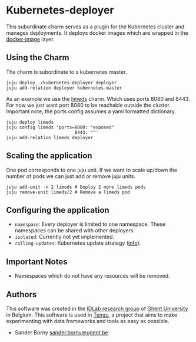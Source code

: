# Kubernetes-deployer
This subordinate charm serves as a plugin for the Kubernetes cluster and manages deployments. It deploys docker images which are wrapped in the [docker-image](https://github.com/tengu-team/layer-docker-image) layer.

## Using the Charm
The charm is subordinate to a kubernetes master.
```
juju deploy ./kubernetes-deployer deployer
juju add-relation deployer kubernetes-master
```
As an example we use the [limeds](https://github.com/tengu-team/layer-limeds) charm. Which uses ports 8080 and 8443. For now we just want port 8080 to be reachable outside the cluster. Important note, the ports config assumes a yaml formatted dictionary.
```
juju deploy limeds
juju config limeds 'ports=8080: "exposed"
                          8443: ""'
juju add-relation limeds deployer
```

## Scaling the application
One pod corresponds to one juju unit. If we want to scale up/down the number of pods we can just add or remove juju units.
```
juju add-unit -n 2 limeds # Deploy 2 more limeds pods
juju remove-unit limeds/2 # Remove a limeds pod
```

## Configuring the application
- `namespace`: Every deployer is limited to one namespace. These namespaces can be shared with other deployers.
- `isolated`: Currently not yet implemented.
- `rolling-updates`: Kubernetes update strategy ([info](https://kubernetes.io/docs/tutorials/kubernetes-basics/update-intro/)).

## Important Notes
- Namespaces which do not have any resources will be removed.



## Authors

This software was created in the [IDLab research group](https://www.ugent.be/ea/idlab) of [Ghent University](https://www.ugent.be) in Belgium. This software is used in [Tengu](https://tengu.io), a project that aims to make experimenting with data frameworks and tools as easy as possible.

 - Sander Borny <sander.borny@ugent.be>
